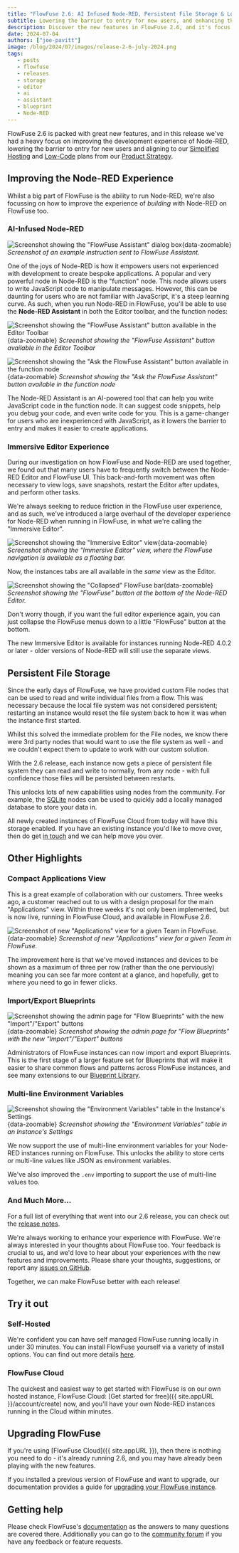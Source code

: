 ```yaml
---
title: "FlowFuse 2.6: AI Infused Node-RED, Persistent File Storage & Lots More"
subtitle: Lowering the barrier to entry for new users, and enhancing the flexibility and functionality of the platform.
description: Discover the new features in FlowFuse 2.6, and it's focus on improving the Node-RED development experience.
date: 2024-07-04
authors: ["joe-pavitt"]
image: /blog/2024/07/images/release-2-6-july-2024.png
tags:
   - posts
   - flowfuse
   - releases
   - storage
   - editor
   - ai
   - assistant
   - blueprint
   - Node-RED
---
```


FlowFuse 2.6 is packed with great new features, and in this release we've had a heavy focus on improving the development experience of Node-RED, lowering the barrier to entry for new users and aligning to our [Simplified Hosting](https://flowfuse.com/handbook/product/strategy/#simplified-hosting) and [Low-Code](https://flowfuse.com/handbook/product/strategy/#low-code) plans from our [Product Strategy](https://flowfuse.com/handbook/product/strategy/).

<!--more-->

## Improving the Node-RED Experience

Whilst a big part of FlowFuse is the ability to run Node-RED, we're also focussing on how to improve the experience of _building_ with Node-RED on FlowFuse too.

### AI-Infused Node-RED

![Screenshot showing the "FlowFuse Assistant" dialog box](./images/assistant-dialog-function-node-builder.png){data-zoomable}
_Screenshot of an example instruction sent to FlowFuse Assistant._

One of the joys of Node-RED is how it empowers users not experienced with development to create bespoke applications. A popular and very powerful node in Node-RED is the "function" node. This node allows users to write JavaScript code to manipulate messages. However, this can be daunting for users who are not familiar with JavaScript, it's a steep learning curve. As such, when you run Node-RED in FlowFuse, you'll be able to use the **Node-RED Assistant** in both the Editor toolbar, and the function nodes:

![Screenshot showing the "FlowFuse Assistant" button available in the Editor Toolbar](./images/assistant-toolbar.png){data-zoomable}
_Screenshot showing the "FlowFuse Assistant" button available in the Editor Toolbar_

![Screenshot showing the "Ask the FlowFuse Assistant" button available in the function node](./images/assistant-function-node-inline-code-lens.png){data-zoomable}
_Screenshot showing the "Ask the FlowFuse Assistant" button available in the function node_

The Node-RED Assistant is an AI-powered tool that can help you write JavaScript code in the function node. It can suggest code snippets, help you debug your code, and even write code for you. This is a game-changer for users who are inexperienced with JavaScript, as it lowers the barrier to entry and makes it easier to create applications.

### Immersive Editor Experience

During our investigation on how FlowFuse and Node-RED are used together, we found out that many users have to frequently switch between the Node-RED Editor and FlowFuse UI. This back-and-forth movement was often necessary to view logs, save snapshots, restart the Editor after updates, and perform other tasks.

We're always seeking to reduce friction in the FlowFuse user experience, and as such, we've introduced a large overhaul of the developer experience for Node-RED when running in FlowFuse, in what we're calling the "Immersive Editor".

![Screenshot showing the "Immersive Editor" view](./images/immersive-editor.png){data-zoomable}
_Screenshot showing the "Immersive Editor" view, where the FlowFuse navigation is available as a floating bar._

Now, the instances tabs are all available in the _same_ view as the Editor.

![Screenshot showing the "Collapsed" FlowFuse bar](./images/immersive-editor-collapsed.png){data-zoomable}
_Screenshot showing the "FlowFuse" button at the bottom of the Node-RED Editor._

Don't worry though, if you want the full editor experience again, you can just collapse the FlowFuse menus down to a little "FlowFuse" button at the bottom.

The new Immersive Editor is available for instances running Node-RED 4.0.2 or later - older versions of Node-RED will still use the separate views.

## Persistent File Storage

Since the early days of FlowFuse, we have provided custom File nodes that can be used to read and write individual files from a flow. This was necessary because the local file system was not considered persistent; restarting an instance would reset the file system back to how it was when the instance first started. 

Whilst this solved the immediate problem for the File nodes, we know there were 3rd party nodes that would want to use the file system as well - and we couldn't expect them to update to work with our custom solution.

With the 2.6 release, each instance now gets a piece of persistent file system they can read and write to normally, from any node - with full confidence those files will be persisted between restarts.

This unlocks lots of new capabilities using nodes from the community. For example, the [SQLite](https://flows.nodered.org/node/node-red-node-sqlite) nodes can be used to quickly add a locally managed database to store your data in.

All newly created instances of FlowFuse Cloud from today will have this storage enabled. If you have an existing instance you'd like to move over, then do get [in touch](https://flowfuse.com/contact-us/) and we can help move you over.

## Other Highlights

### Compact Applications View

This is a great example of collaboration with our customers. Three weeks ago, a customer reached out to us with a design proposal for the main "Applications" view. Within three weeks it's not only been implemented, but is now live, running in FlowFuse Cloud, and available in FlowFuse 2.6.

![Screenshot of new "Applications" view for a given Team in FlowFuse.](./images/compact-applications-view.png){data-zoomable}
_Screenshot of new "Applications" view for a given Team in FlowFuse._

The improvement here is that we've moved instances and devices to be shown as a maximum of three per row (rather than the one perviously) meaning you can see far more content at a glance, and hopefully, get to where you need to go in fewer clicks.

### Import/Export Blueprints

![Screenshot showing the admin page for "Flow Blueprints" with the new "Import"/"Export" buttons](./images/blueprint-import-export.png){data-zoomable}
_Screenshot showing the admin page for "Flow Blueprints" with the new "Import"/"Export" buttons_

Administrators of FlowFuse instances can now import and export Blueprints. This is the first stage of a larger feature set for Blueprints that will make it easier to share common flows and patterns across FlowFuse instances, and see many extensions to our [Blueprint Library](https://flowfuse.com/blueprints/).

### Multi-line Environment Variables

![Screenshot showing the "Environment Variables" table in the Instance's Settings](./images/multiline-env-vars.png){data-zoomable}
_Screenshot showing the "Environment Variables" table in an Instance's Settings_

We now support the use of multi-line environment variables for your Node-RED instances running on FlowFuse. This unlocks the ability to store certs or multi-line values like JSON as environment variables.

We've also improved the `.env` importing to support the use of multi-line values too.

### And Much More...

For a full list of everything that went into our 2.6 release, you can check out the [release notes](https://github.com/FlowFuse/flowfuse/releases/tag/v2.6.0).

We're always working to enhance your experience with FlowFuse. We're always interested in your thoughts about FlowFuse too. Your feedback is crucial to us, and we'd love to hear about your experiences with the new features and improvements. Please share your thoughts, suggestions, or report any [issues on GitHub](https://github.com/FlowFuse/flowfuse/issues/new/choose). 

Together, we can make FlowFuse better with each release!

## Try it out

### Self-Hosted

We're confident you can have self managed FlowFuse running locally in under 30 minutes. You can install FlowFuse yourself via a variety of install options. You can find out more details [here](/docs/install/introduction/).

### FlowFuse Cloud

The quickest and easiest way to get started with FlowFuse is on our own hosted instance, FlowFuse Cloud: [Get started for free]({{ site.appURL }}/account/create) now, and you'll have your own Node-RED instances running in the Cloud within minutes.

## Upgrading FlowFuse

If you're using [FlowFuse Cloud]({{ site.appURL }}), then there is nothing you need to do - it's already running 2.6, and you may have already been playing with the new features.

If you installed a previous version of FlowFuse and want to upgrade, our documentation provides a
guide for [upgrading your FlowFuse instance](/docs/upgrade/).

## Getting help

Please check FlowFuse's [documentation](/docs/) as the answers to many questions are covered there. Additionally you can go to the [community forum](https://discourse.nodered.org/c/vendors/flowfuse/24) if you have
any feedback or feature requests.
